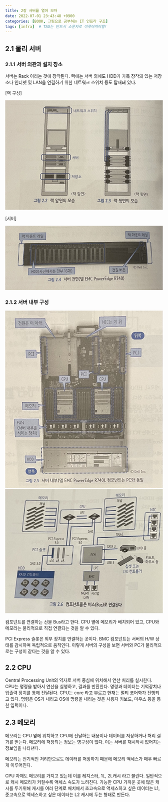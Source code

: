 ```yaml
---
title: 2장 서버를 열어 보자
date: 2022-07-01 23:43:48 +0900
categories: [BOOK, 그림으로 공부하는 IT 인프라 구조]
tags: [infra]  # TAG는 반드시 소문자로 이루어져야함!
---
```


## 2.1 물리 서버
### 2.1.1 서버 외관과 설치 장소
서버는 Rack 이라는 것에 장착된다. 랙에는 서버 외에도 HDD가 가득 장착돼 있는 저장소나 인터넷 및 LAN을 연결하기 위한 네트워크 스위치 등도 탑재돼 있다.

[랙 구성]

<img src="/assets/img/posting_img/book/그림%20IT%20인프라/랙구성.jpeg" width="700px">

[서버]

<img src="/assets/img/posting_img/book/그림%20IT%20인프라/서버전면.jpeg" width="700px">


### 2.1.2 서버 내부 구성
<img src="/assets/img/posting_img/book/그림%20IT%20인프라/서버내부.jpeg" width="700px">

<img src="/assets/img/posting_img/book/그림%20IT%20인프라/컴포넌트.jpeg" width="700px">

컴포넌트를 연결하는 선을 Bus라고 한다. CPU 옆에 메모리가 배치되어 있고, CPU와 메모리는 물리적으로 직접 연결되는 것을 알 수 있다.

PCI Express 슬롯은 외부 장치를 연결하는 곳이다. BMC 컴포넌트는 서버의 H/W 상태를 감시하며 독립적으로 움직인다. 이렇게 서버의 구성을 보면 서버와 PC가 물리적으로는 구성이 같다는 것을 알 수 있다.

## 2.2 CPU
Central Processing Unit의 약자로 서버 중심에 위치해서 연산 처리를 실시한다. CPU는 명령을 받아서 연산을 실행하고, 결과를 반환한다. 명령과 데이터는 기억장치나 입출력 장치를 통해 전달된다.
CPU는 core 라고 부르고 현재는 멀티 코어화가 진행되고 있다. 명령은 OS가 내리고 OS에 명령을 내리는 것은 사용자 키보드, 마우스 등을 통한 입력이다.

## 2.3 메모리
메모리는 CPU 옆에 위치하고 CPU에 전달하는 내용이나 데이터를 저장하거나 처리 결과를 받는다. 메모리에 저장되는 정보는 영구성이 없다. 이는 서버를 재시작시 없어지는 정보임을 나타낸다.

메모리는 전기적인 처리만으로도 데이터를 저장하기 때문에 메모리 액세스가 매우 빠르게 이루어진다.

CPU 자체도 메모리를 가지고 있는데 이를 레지스터, 1L, 2L캐시 라고 불린다. 일반적으로 캐시 메모리가 커질수록 액세스 속도가 느려진다. 가능한 CPU 가까운 곳에 많은 캐시를 두기위해 캐시를 여러 단계로 배치해서 초고속으로 액세스하고 싶은 데이터는 L1,
준고속으로 액세스하고 싶은 데이터는 L2 캐시에 두는 형태로 만든다.
